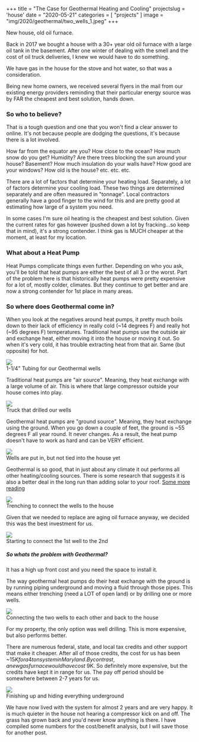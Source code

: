 +++
title = "The Case for Geothermal Heating and Cooling"
projectslug = 'house'
date = "2020-05-21"
categories = [ "projects" ]
image = "img/2020/geothermal/two_wells_1.jpeg"
+++

New house, old oil furnace. 
<!--more-->

Back in 2017 we bought a house with a 30+ year old oil furnace with a large oil tank in the basement. After one winter of 
dealing with the smell and the cost of oil truck deliveries, I knew we would have to do something.

We have gas in the house for the stove and hot water, so that was a consideration.

Being new home owners, we received several flyers in the mail from our existing energy providers 
reminding that their particular energy source was by FAR the cheapest and best solution, hands down.

### So who to believe?

That is a tough question and one that you won't find a clear answer to online. It's not because 
people are dodging the questions, it's because there is a lot involved.

How far from the equator are you? How close to the ocean? How much snow do you get? Humidity? Are 
there trees blocking the sun around your house? Basement? How much insulation do your walls have? 
How good are your windows? How old is the house? etc. etc. etc.

There are a lot of factors that determine your heating load. Separately, a lot of factors 
determine your cooling load. These two things are determined separately and are often measured in 
"tonnage". Local contractors generally have a good finger to the wind for this and are pretty 
good at estimating how large of a system you need.

In some cases I'm sure oil heating is the cheapest and best solution. Given the current rates for 
gas however (pushed down a lot by fracking...so keep that in mind), it's a strong contender. I 
think gas is MUCH cheaper at the moment, at least for my location.

### What about a Heat Pump
Heat Pumps complicate things even further. Depending on who you ask, you'll be told that heat pumps 
are either the best of all 3 or the worst. Part of the problem here is that historically heat pumps 
were pretty expensive for a lot of, mostly colder, climates. But they continue to get better and 
are now a strong contender for 1st place in many areas. 

### So where does Geothermal come in?
When you look at the negatives around heat pumps, it pretty much boils down to their lack of 
efficiency in really cold (~14 degrees F) and really hot (~95 degrees F) temperatures. Traditional 
heat pumps use the outside air and exchange heat, either moving it into the house or moving it out.
So when it's very cold, it has trouble extracting heat from that air. Same (but opposite) for hot.

<div class="center">
  <img src="/img/2020/geothermal/geo_tubing.jpeg"></br>
  1-1/4" Tubing for our Geothermal wells
</div>

Traditional heat pumps are "air source". Meaning, they heat exchange with a large volume of air. 
This is where that large compressor outside your house comes into play.

<div class="center">
  <img src="/img/2020/geothermal/well_drill.jpeg"></br>
  Truck that drilled our wells
</div>

Geothermal heat pumps are "ground source". Meaning, they heat exchange using the ground. When you 
go down a couple of feet, the ground is ~55 degrees F all year round. It never changes. As a result, 
the heat pump doesn't have to work as hard and can be VERY efficient. 

<div class="center">
  <img src="/img/2020/geothermal/two_wells_2.jpeg"></br>
  Wells are put in, but not tied into the house yet
</div>

Geothermal is so good, that in just about any climate it out performs all other heating/cooling 
sources. There is some research that suggests it is also a better deal in the long run than adding 
solar to your roof. [Some more reading](https://www.forbes.com/sites/tomkonrad/2014/02/28/how-geothermal-heat-pumps-can-soar-like-solar/#28dd71e81abd)

<div class="center">
  <img src="/img/2020/geothermal/trench_to_house.jpeg"></br>
  Trenching to connect the wells to the house
</div>

Given that we needed to replace are aging oil furnace anyway, we decided this was the best 
investment for us.
<div class="center">
  <img src="/img/2020/geothermal/connecting_wells.jpeg"></br>
  Starting to connect the 1st well to the 2nd
</div>

##### So whats the problem with Geothermal?
It has a high up front cost and you need the space to install it.

The way geothermal heat pumps do their heat exchange with the ground is by running piping 
underground and moving a fluid through those pipes. This means either trenching (need a LOT of open 
land) or by drilling one or more wells. 
<div class="center">
  <img src="/img/2020/geothermal/trench_between_wells.jpeg"></br>
  Connecting the two wells to each other and back to the house
</div>

For my property, the only option was well drilling. This is more expensive, but also performs 
better. 

There are numerous federal, state, and local tax credits and other support that make it cheaper. 
After all of those credits, the cost for us has been ~$15K for a 4 ton system in Maryland. By contrast, a new gas furnace would have cost ~$9K. So definitely more expensive, but the credits have kept it in range for us. The pay off period should be somewhere between 2-7 years for us.
<div class="center">
  <img src="/img/2020/geothermal/geothermal.gif"></br>
  Finishing up and hiding everything underground
</div>

We have now lived with the system for almost 2 years and are very happy. It is much quieter in the house not hearing a compressor kick on and off. The grass has grown back and you'd never know anything is there. I have compiled some numbers for the cost/benefit analysis, but I will save those for another post.
